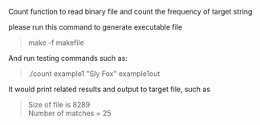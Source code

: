 Count function to read binary file and count the frequency of target string

please run this command to generate executable file  
>make -f makefile 

And run testing commands such as:   
>./count example1 "Sly Fox" example1out   

It would print related results and output to target file, such as
>Size of file is 8289  
>Number of matches = 25
